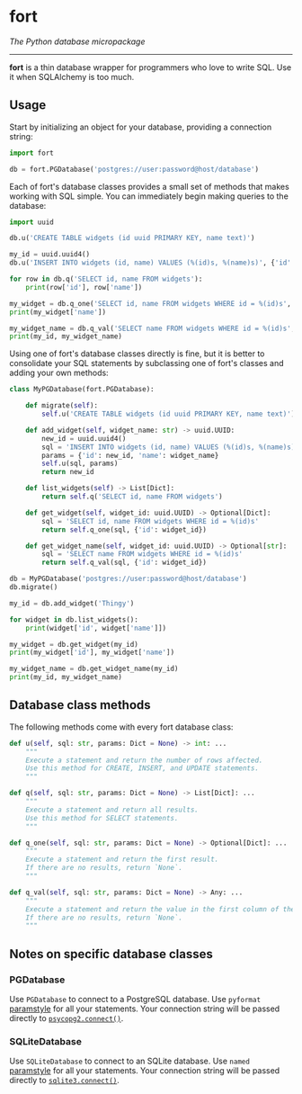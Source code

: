 # fort

*The Python database micropackage*

-----

**fort** is a thin database wrapper for programmers who love to write SQL. Use it when SQLAlchemy is too much.

## Usage

Start by initializing an object for your database, providing a connection string:

```python
import fort

db = fort.PGDatabase('postgres://user:password@host/database')
```

Each of fort's database classes provides a small set of methods that makes working with SQL simple. You can immediately
begin making queries to the database:

```python
import uuid

db.u('CREATE TABLE widgets (id uuid PRIMARY KEY, name text)')

my_id = uuid.uuid4()
db.u('INSERT INTO widgets (id, name) VALUES (%(id)s, %(name)s)', {'id': my_id, 'name': 'Thingy'})

for row in db.q('SELECT id, name FROM widgets'):
    print(row['id'], row['name'])

my_widget = db.q_one('SELECT id, name FROM widgets WHERE id = %(id)s', {'id': my_id})
print(my_widget['name'])

my_widget_name = db.q_val('SELECT name FROM widgets WHERE id = %(id)s', {'id': my_id})
print(my_id, my_widget_name)
```

Using one of fort's database classes directly is fine, but it is better to consolidate your SQL statements by
subclassing one of fort's classes and adding your own methods:

```python
class MyPGDatabase(fort.PGDatabase):

    def migrate(self):
        self.u('CREATE TABLE widgets (id uuid PRIMARY KEY, name text)')

    def add_widget(self, widget_name: str) -> uuid.UUID:
        new_id = uuid.uuid4()
        sql = 'INSERT INTO widgets (id, name) VALUES (%(id)s, %(name)s)'
        params = {'id': new_id, 'name': widget_name}
        self.u(sql, params)
        return new_id

    def list_widgets(self) -> List[Dict]:
        return self.q('SELECT id, name FROM widgets')

    def get_widget(self, widget_id: uuid.UUID) -> Optional[Dict]:
        sql = 'SELECT id, name FROM widgets WHERE id = %(id)s'
        return self.q_one(sql, {'id': widget_id})

    def get_widget_name(self, widget_id: uuid.UUID) -> Optional[str]:
        sql = 'SELECT name FROM widgets WHERE id = %(id)s'
        return self.q_val(sql, {'id': widget_id})

db = MyPGDatabase('postgres://user:password@host/database')
db.migrate()

my_id = db.add_widget('Thingy')

for widget in db.list_widgets():
    print(widget['id', widget['name']])

my_widget = db.get_widget(my_id)
print(my_widget['id'], my_widget['name'])

my_widget_name = db.get_widget_name(my_id)
print(my_id, my_widget_name)
```

## Database class methods

The following methods come with every fort database class:

```python
def u(self, sql: str, params: Dict = None) -> int: ...
    """
    Execute a statement and return the number of rows affected.
    Use this method for CREATE, INSERT, and UPDATE statements.
    """

def q(self, sql: str, params: Dict = None) -> List[Dict]: ...
    """
    Execute a statement and return all results.
    Use this method for SELECT statements.
    """

def q_one(self, sql: str, params: Dict = None) -> Optional[Dict]: ...
    """
    Execute a statement and return the first result.
    If there are no results, return `None`.
    """

def q_val(self, sql: str, params: Dict = None) -> Any: ...
    """
    Execute a statement and return the value in the first column of the first result.
    If there are no results, return `None`.
    """
```

## Notes on specific database classes

### PGDatabase

Use `PGDatabase` to connect to a PostgreSQL database. Use `pyformat` [paramstyle][a] for all your statements.
Your connection string will be passed directly to [`psycopg2.connect()`][b].

### SQLiteDatabase

Use `SQLiteDatabase` to connect to an SQLite database. Use `named` [paramstyle][a] for all your statements. Your
connection string will be passed directly to [`sqlite3.connect()`][c].

[a]: https://www.python.org/dev/peps/pep-0249/#paramstyle
[b]: http://initd.org/psycopg/docs/module.html#psycopg2.connect
[c]: https://docs.python.org/3/library/sqlite3.html#sqlite3.connect
